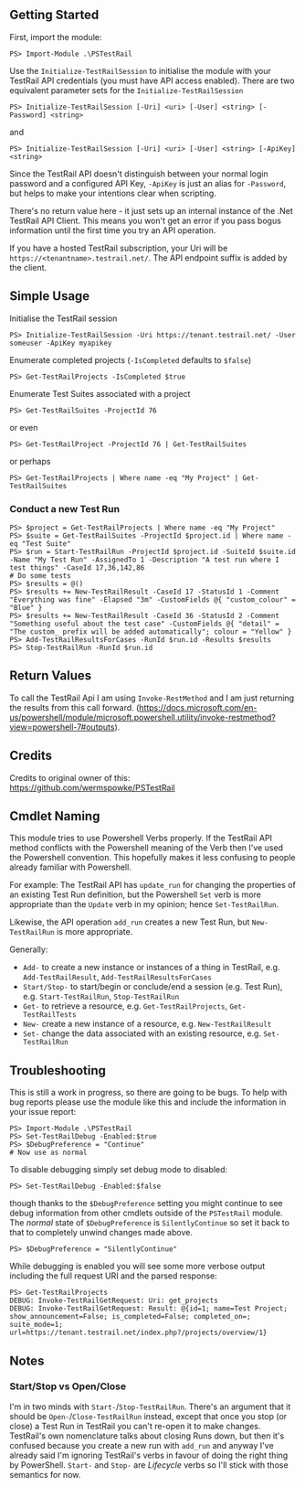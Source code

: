 ## Getting Started

First, import the module:

    PS> Import-Module .\PSTestRail

Use the `Initialize-TestRailSession` to initialise the module with your TestRail API credentials (you must have API access enabled). There are two equivalent parameter sets for the `Initialize-TestRailSession`

    PS> Initialize-TestRailSession [-Uri] <uri> [-User] <string> [-Password] <string>

and

    PS> Initialize-TestRailSession [-Uri] <uri> [-User] <string> [-ApiKey] <string>

Since the TestRail API doesn't distinguish between your normal login password and a configured API Key, `-ApiKey` is just an alias for `-Password`, but helps to make your intentions clear when scripting.

There's no return value here - it just sets up an internal instance of the .Net TestRail API Client. This means you won't get an error if you pass bogus information until the first time you try an API operation.

If you have a hosted TestRail subscription, your Uri will be `https://<tenantname>.testrail.net/`. The API endpoint suffix is added by the client.

## Simple Usage

Initialise the TestRail session

    PS> Initialize-TestRailSession -Uri https://tenant.testrail.net/ -User someuser -ApiKey myapikey

Enumerate completed projects (`-IsCompleted` defaults to `$false`)

    PS> Get-TestRailProjects -IsCompleted $true

Enumerate Test Suites associated with a project

    PS> Get-TestRailSuites -ProjectId 76

 or even

    PS> Get-TestRailProject -ProjectId 76 | Get-TestRailSuites

or perhaps

    PS> Get-TestRailProjects | Where name -eq "My Project" | Get-TestRailSuites

### Conduct a new Test Run

    PS> $project = Get-TestRailProjects | Where name -eq "My Project"
    PS> $suite = Get-TestRailSuites -ProjectId $project.id | Where name -eq "Test Suite"
    PS> $run = Start-TestRailRun -ProjectId $project.id -SuiteId $suite.id -Name "My Test Run" -AssignedTo 1 -Description "A test run where I test things" -CaseId 17,36,142,86
    # Do some tests
    PS> $results = @()
    PS> $results += New-TestRailResult -CaseId 17 -StatusId 1 -Comment "Everything was fine" -Elapsed "3m" -CustomFields @{ "custom_colour" = "Blue" }
    PS> $results += New-TestRailResult -CaseId 36 -StatusId 2 -Comment "Something useful about the test case" -CustomFields @{ "detail" = "The custom_ prefix will be added automatically"; colour = "Yellow" }
    PS> Add-TestRailResultsForCases -RunId $run.id -Results $results
    PS> Stop-TestRailRun -RunId $run.id

## Return Values

To call the TestRail Api I am using `Invoke-RestMethod` and I am just returning the results from this call forward. (https://docs.microsoft.com/en-us/powershell/module/microsoft.powershell.utility/invoke-restmethod?view=powershell-7#outputs).


## Credits
Credits to original owner of this: https://github.com/wermspowke/PSTestRail

## Cmdlet Naming

This module tries to use Powershell Verbs properly. If the TestRail API method conflicts with the Powershell meaning of the Verb then I've used the Powershell convention. This hopefully makes it less confusing to people already familiar with Powershell.

For example: The TestRail API has `update_run` for changing the properties of an existing Test Run definition, but the Powershell `Set` verb is more appropriate than the `Update` verb in my opinion; hence `Set-TestRailRun`.

Likewise, the API operation `add_run` creates a new Test Run, but `New-TestRailRun` is more appropriate.

Generally:

* `Add-` to create a new instance or instances of a thing in TestRail, e.g. `Add-TestRailResult`, `Add-TestRailResultsForCases`
* `Start/Stop-` to start/begin or conclude/end a session (e.g. Test Run), e.g. `Start-TestRailRun`, `Stop-TestRailRun`
* `Get-` to retrieve a resource, e.g. `Get-TestRailProjects`, `Get-TestRailTests`
* `New-` create a new instance of a resource, e.g. `New-TestRailResult`
* `Set-` change the data associated with an existing resource, e.g. `Set-TestRailRun`

## Troubleshooting

This is still a work in progress, so there are going to be bugs. To help with bug reports please use the module like this and include the information in your issue report:

    PS> Import-Module .\PSTestRail
    PS> Set-TestRailDebug -Enabled:$true
    PS> $DebugPreference = "Continue"
    # Now use as normal

To disable debugging simply set debug mode to disabled:

    PS> Set-TestRailDebug -Enabled:$false

though thanks to the `$DebugPreference` setting you might continue to see debug information from other cmdlets outside of the `PSTestRail` module. The *normal* state of `$DebugPreference` is `SilentlyContinue` so set it back to that to completely unwind changes made above.

    PS> $DebugPreference = "SilentlyContinue"

While debugging is enabled you will see some more verbose output including the full request URI and the parsed response:

    PS> Get-TestRailProjects
    DEBUG: Invoke-TestRailGetRequest: Uri: get_projects
    DEBUG: Invoke-TestRailGetRequest: Result: @{id=1; name=Test Project; show_announcement=False; is_completed=False; completed_on=; suite_mode=1; url=https://tenant.testrail.net/index.php?/projects/overview/1}

## Notes

### Start/Stop vs Open/Close

I'm in two minds with `Start-`/`Stop-TestRailRun`. There's an argument that it should be `Open-`/`Close-TestRailRun` instead, except that once you stop (or close) a Test Run in TestRail you can't re-open it to make changes. TestRail's own nomenclature talks about closing Runs down, but then it's confused because you create a new run with `add_run` and anyway I've already said I'm ignoring TestRail's verbs in favour of doing the right thing by PowerShell. `Start-` and `Stop-` are *Lifecycle* verbs so I'll stick with those semantics for now.